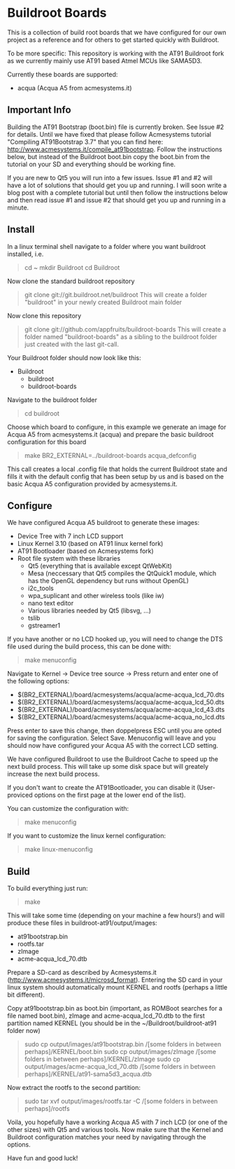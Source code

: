 # Buildroot Boards
This is a collection of build root boards that we have configured for our own project as a reference and for others to get started quickly with Buildroot.

To be more specific: This repository is working with the AT91 Buildroot fork as we currently mainly use AT91 based Atmel MCUs like SAMA5D3.

Currently these boards are supported:

* acqua (Acqua A5 from acmesystems.it)

## Important Info
Building the AT91 Bootstrap (boot.bin) file is currently broken. See Issue #2 for details. Until we have fixed that please follow Acmesystems tutorial "Compiling AT91Bootstrap 3.7" that you can find here: http://www.acmesystems.it/compile_at91bootstrap. Follow the instructions below, but instead of the Buildroot boot.bin copy the boot.bin from the tutorial on your SD and everything should be working fine.

If you are new to Qt5 you will run into a few issues. Issue #1 and #2 will have a lot of solutions that should get you up and running. I will soon write a blog post with a complete tutorial but until then follow the instructions below and then read issue #1 and issue #2 that should get you up and running in a minute.

## Install

In a linux terminal shell navigate to a folder where you want buildroot installed, i.e.
> cd ~
> mkdir Buildroot
> cd Buildroot

Now clone the standard buildroot repository
> git clone git://git.buildroot.net/buildroot
This will create a folder "buildroot" in your newly created Buildroot main folder

Now clone this repository
> git clone git://github.com/appfruits/buildroot-boards
This will create a folder named "buildroot-boards" as a sibling to the buildroot folder just created with the last git-call.

Your Buildroot folder should now look like this:

* Buildroot
  * buildroot
  * buildroot-boards

Navigate to the buildroot folder
> cd buildroot

Choose which board to configure, in this example we generate an image for Acqua A5 from acmesystems.it (acqua) and prepare the basic buildroot configuration for this board
> make BR2_EXTERNAL=../buildroot-boards acqua_defconfig

This call creates a local .config file that holds the current Buildroot state and fills it with the default config that has been setup by us and is based on the basic Acqua A5 configuration provided by acmesystems.it.

## Configure

We have configured Acqua A5 buildroot to generate these images:
* Device Tree with 7 inch LCD support
* Linux Kernel 3.10 (based on AT91 linux kernel fork)
* AT91 Bootloader (based on Acmesystems fork)
* Root file system with these libraries
  * Qt5 (everything that is available except QtWebKit)
  * Mesa (neccessary that Qt5 compiles the QtQuick1 module, which has the OpenGL dependency but runs without OpenGL)
  * i2c_tools
  * wpa_suplicant and other wireless tools (like iw)
  * nano text editor
  * Various libraries needed by Qt5 (libsvg, ...)
  * tslib
  * gstreamer1

If you have another or no LCD hooked up, you will need to change the DTS file used during the build process, this can be done with:
> make menuconfig

Navigate to Kernel -> Device tree source -> Press return and enter one of the following options:
* $(BR2_EXTERNAL)/board/acmesystems/acqua/acme-acqua_lcd_70.dts
* $(BR2_EXTERNAL)/board/acmesystems/acqua/acme-acqua_lcd_50.dts
* $(BR2_EXTERNAL)/board/acmesystems/acqua/acme-acqua_lcd_43.dts
* $(BR2_EXTERNAL)/board/acmesystems/acqua/acme-acqua_no_lcd.dts

Press enter to save this change, then doppelpress ESC until you are opted for saving the configuration. Select Save. Menuconfig will leave and you should now have configured your Acqua A5 with the correct LCD setting.

We have configured Buildroot to use the Buildroot Cache to speed up the next build process. This will take up some disk space but will greately increase the next build process.

If you don't want to create the AT91Bootloader, you can disable it (User-proviced options on the first page at the lower end of the list). 

You can customize the configuration with:
> make menuconfig

If you want to customize the linux kernel configuration:
> make linux-menuconfig

## Build

To build everything just run:
> make

This will take some time (depending on your machine a few hours!) and will produce these files in buildroot-at91/output/images:
* at91bootstrap.bin
* rootfs.tar
* zImage
* acme-acqua_lcd_70.dtb

Prepare a SD-card as described by Acmesystems.it (http://www.acmesystems.it/microsd_format). Entering the SD card in your linux system should automatically mount KERNEL and rootfs (perhaps a little bit different).

Copy at91bootstrap.bin as boot.bin (important, as ROMBoot searches for a file named boot.bin), zImage and acme-acqua_lcd_70.dtb to the first partition named KERNEL (you should be in the ~/Buildroot/buildroot-at91 folder now)
> sudo cp output/images/at91bootstrap.bin /[some folders in between perhaps]/KERNEL/boot.bin
> sudo cp output/images/zImage /[some folders in between perhaps]/KERNEL/zImage
> sudo cp output/images/acme-acqua_lcd_70.dtb /[some folders in between perhaps]/KERNEL/at91-sama5d3_acqua.dtb

Now extract the rootfs to the second partition:
> sudo tar xvf output/images/rootfs.tar -C /[some folders in between perhaps]/rootfs

Voila, you hopefully have a working Acqua A5 with 7 inch LCD (or one of the other sizes) with Qt5 and various tools. Now make sure that the Kernel and Buildroot configuration matches your need by navigating through the options.

Have fun and good luck!
